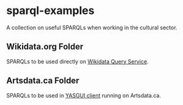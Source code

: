sparql-examples
==================

A collection on useful SPARQLs when working in the cultural sector.

## Wikidata.org Folder


SPARQLs to be used directly on [Wikidata Query Service](https://query.wikidata.org).

## Artsdata.ca Folder

SPARQLs to be used in [YASGUI client](http://kg.artsdata.ca/sparql/) running on Artsdata.ca.
